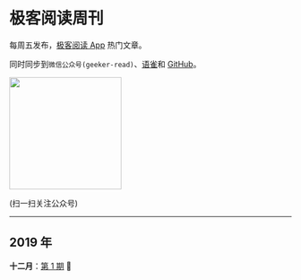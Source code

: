 # 极客阅读周刊

每周五发布，[极客阅读 App](https://www.yuque.com/docs/share/74c8695f-d2ce-4dbd-aee1-b92be37ecdf4) 热门文章。

同时同步到`微信公众号(geeker-read)`、[语雀](https://www.yuque.com/books/share/8cc684ae-4d87-483b-82e5-5128e32d4cef?#)和 [GitHub](https://github.com/geeker-read/weekly_issues)。

<img src="https://cdn.nlark.com/yuque/0/2019/png/639317/1576222303738-6abc107b-8e76-4433-b504-87a16df22f71.png" width="200">

(扫一扫关注公众号)

---

## 2019 年

**十二月**：[第 1 期](https://github.com/geeker-read/weekly_issues/blob/master/docs/issue-1.md) 🐸
